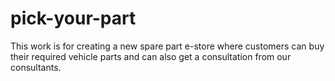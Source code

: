 # pick-your-part
This work is for creating a new spare part e-store where customers can buy their required vehicle parts and can also get a consultation from our consultants.
